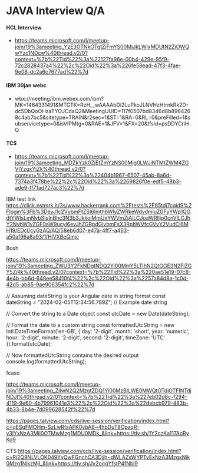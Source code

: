 # JAVA Interview Q/A

#### HCL Interview 
* https://teams.microsoft.com/l/meetup-join/19%3ameeting_YzE3OTNkOTgtZjFmYS00MjJkLWIxMDUtN2ZiOWQwYzc1NDcw%40thread.v2/0?context=%7b%22Tid%22%3a%22127fa96e-00b4-429e-95f9-72c2828437a4%22%2c%22Oid%22%3a%226fe58ead-47f3-4fae-9e08-dc2a6c7677ad%22%7d


#### IBM 30jan webc

* wbx://meeting/ibm.webex.com/ibm?MK=1464331491&MTGTK=RzH__wAAAAbDi2LuPkoJLNVHzHtrnkRk2D-dc5DbQoOHzaTYOJCdaQ2&MeetingUUID=117f0507bd8346d8b8964268c4ab7bc5&sitetype=TRAIN&r2sec=1&ST=1&RA=0&RL=0&preFilled=1&subservicetype=0&isVIPMtg=0&RAE=1&JFV=1&FX=20&tfsid=psDDYCriHQ

#### TCS 
* https://teams.microsoft.com/l/meetup-join/19%3ameeting_MDZkYzk0ZjEtZmYzNS00Mjg0LWJiNTMtZWM4ZGVlYzgxYjZk%40thread.v2/0?context=%7b%22Tid%22%3a%22404b1967-6507-45ab-8a6d-7374a3f478be%22%2c%22Oid%22%3a%2269826f0e-edf5-48b3-ade9-ff71ad727ac3%22%7d

IBM test link
https://click.pstmrk.it/3s/www.hackerrank.com%2Ftests%2F85tdj7cqid9%2Flogin%3Fb%3DeyJ1c2VybmFtZSI6ImthbWlyZWRkeWdvdmluZGFyYWp1QGdtYWlsLmNvbSIsInBhc3N3b3JkIjoiMmUxYWVmZjAiLCJoaWRlIjp0cnVlLCJhY2NvbW1vZGF0aW9ucyI6eyJhZGRpdGlvbmFsX3RpbWVfcGVyY2VudCI6MH19/EDcI/cyGzAQ/AQ/58eb6d07-e47a-4ff7-a463-a50af96a8a93/1/HlVXBeQmjc

Bosh

https://teams.microsoft.com/l/meetup-join/19%3ameeting_ZWU3Y2FkNDgtNDQ2Yi00MmY5LTlhN2QtOGE3N2FlZGY5ZjRk%40thread.v2/0?context=%7b%22Tid%22%3a%220ae51e19-07c8-4e4b-bb6d-648ee58410f4%22%2c%22Oid%22%3a%2257a84d8a-1c0d-42d5-ab85-9ae906354fc2%22%7d



// Assuming dateString is your Angular date in string format
const dateString = "2024-02-05T12:34:56.789Z"; // Example date string

// Convert the string to a Date object
const utcDate = new Date(dateString);

// Format the date to a custom string
const formattedUtcString = new Intl.DateTimeFormat('en-GB', {
  day: '2-digit',
  month: 'short',
  year: 'numeric',
  hour: '2-digit',
  minute: '2-digit',
  second: '2-digit',
  timeZone: 'UTC'
}).format(utcDate);

// Now formattedUtcString contains the desired output
console.log(formattedUtcString);

fcaso

https://teams.microsoft.com/l/meetup-join/19%3ameeting_ZjIwN2Q2MzgtZDQ1Yi00MzBlLWE0MWQtOTdjOTFlNTdjNDJl%40thread.v2/0?context=%7b%22Tid%22%3a%227eb02d8c-f294-4119-9e60-4b79961041e3%22%2c%22Oid%22%3a%22debcb979-483b-4b33-8b4e-7d099628542f%22%7d


https://pages.talview.com/cds/live-session/verification/index.html?c=qESqFMOHm-SzLwRfsAFK0ybA8~4hbDuT8OpzqR-y3lYxNzA3MjI0OTMwMzg1MDU0MDk_&link=https://tlv.sh/1Y2czKa117AoRyKo9



CTS
https://pages.talview.com/cds/live-session/verification/index.html?c=Rj2Q9NLVLOK049YvQwFGnchCA3Djjh~dWLAZsWYPTvExNzA3MzgxNjk0Mzg1NjkzMjI_&link=https://tlv.sh/Jv2oqgYfstP4fNbi9

